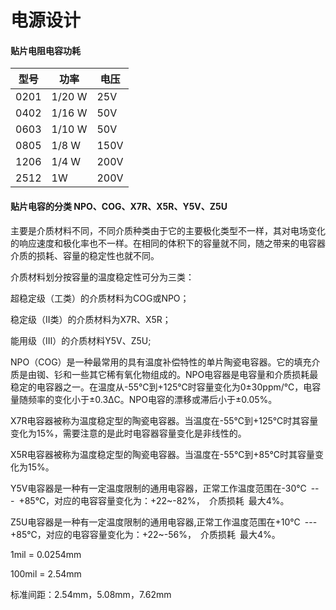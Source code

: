# 电源设计

#### 贴片电阻电容功耗

| 型号 | 功率   | 电压 |
| ---- | ------ | ---- |
| 0201 | 1/20 W | 25V  |
| 0402 | 1/16 W | 50V  |
| 0603 | 1/10 W | 50V  |
| 0805 | 1/8 W  | 150V |
| 1206 | 1/4 W  | 200V |
| 2512 | 1W     | 200V |

#### 贴片电容的分类 NPO、COG、X7R、X5R、Y5V、Z5U

主要是介质材料不同，不同介质种类由于它的主要极化类型不一样，其对电场变化的响应速度和极化率也不一样。在相同的体积下的容量就不同，随之带来的电容器介质的损耗、容量的稳定性也就不同。

介质材料划分按容量的温度稳定性可分为三类：

超稳定级（工类）的介质材料为COG或NPO；

稳定级（II类）的介质材料为X7R、X5R；

能用级（Ⅲ）的介质材料Y5V、Z5U;



NPO（COG）是一种最常用的具有温度补偿特性的单片陶瓷电容器。它的填充介质是由铷、钐和一些其它稀有氧化物组成的。NPO电容器是电容量和介质损耗最稳定的电容器之一。在温度从-55℃到+125℃时容量变化为0±30ppm/℃，电容量随频率的变化小于±0.3ΔC。NPO电容的漂移或滞后小于±0.05%。

X7R电容器被称为温度稳定型的陶瓷电容器。当温度在-55℃到+125℃时其容量变化为15%，需要注意的是此时电容器容量变化是非线性的。

X5R电容器被称为温度稳定型的陶瓷电容器。当温度在-55℃到+85℃时其容量变化为15%。

Y5V电容器是一种有一定温度限制的通用电容器，正常工作温度范围在-30℃ --- +85℃，对应的电容容量变化为：+22~-82%， 介质损耗 最大4%。

Z5U电容器是一种有一定温度限制的通用电容器,正常工作温度范围在+10℃ --- +85℃，对应的电容容量变化为：+22~-56%， 介质损耗 最大4%。



1mil = 0.0254mm

100mil = 2.54mm

标准间距：2.54mm，5.08mm，7.62mm